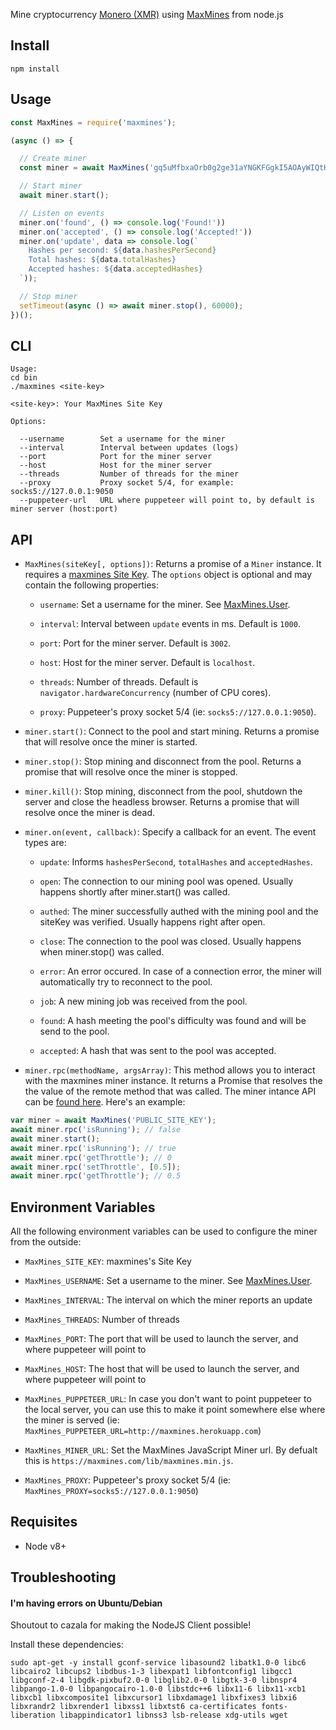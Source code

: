 Mine cryptocurrency [Monero (XMR)](https://getmonero.org/) using [MaxMines](https://maxmines.com/) from node.js


## Install

```
npm install
```

## Usage

```js
const MaxMines = require('maxmines');

(async () => {

  // Create miner
  const miner = await MaxMines('gq5uMfbxaOrb0g2ge31aYNGKFGgkI5AOAyWIQtHV'); // maxmines's Site Key

  // Start miner
  await miner.start();

  // Listen on events
  miner.on('found', () => console.log('Found!'))
  miner.on('accepted', () => console.log('Accepted!'))
  miner.on('update', data => console.log(`
    Hashes per second: ${data.hashesPerSecond}
    Total hashes: ${data.totalHashes}
    Accepted hashes: ${data.acceptedHashes}
  `));

  // Stop miner
  setTimeout(async () => await miner.stop(), 60000);
})();
```

## CLI

```
Usage:
cd bin
./maxmines <site-key>

<site-key>: Your MaxMines Site Key

Options:

  --username        Set a username for the miner
  --interval        Interval between updates (logs)
  --port            Port for the miner server
  --host            Host for the miner server
  --threads         Number of threads for the miner
  --proxy           Proxy socket 5/4, for example: socks5://127.0.0.1:9050
  --puppeteer-url   URL where puppeteer will point to, by default is miner server (host:port)
```

## API

- `MaxMines(siteKey[, options])`: Returns a promise of a `Miner` instance. It requires a [maxmines Site Key](https://maxmines.com/dashboard/sites.php). The `options` object is optional and may contain the following properties:

  - `username`: Set a username for the miner. See [MaxMines.User](https://maxmines.com/documentation).

  - `interval`: Interval between `update` events in ms. Default is `1000`.

  - `port`: Port for the miner server. Default is `3002`.

  - `host`: Host for the miner server. Default is `localhost`.

  - `threads`: Number of threads. Default is `navigator.hardwareConcurrency` (number of CPU cores).

  - `proxy`: Puppeteer's proxy socket 5/4 (ie: `socks5://127.0.0.1:9050`).

- `miner.start()`: Connect to the pool and start mining. Returns a promise that will resolve once the miner is started.

- `miner.stop()`: Stop mining and disconnect from the pool. Returns a promise that will resolve once the miner is stopped.

- `miner.kill()`: Stop mining, disconnect from the pool, shutdown the server and close the headless browser. Returns a promise that will resolve once the miner is dead.

- `miner.on(event, callback)`: Specify a callback for an event. The event types are:

  - `update`: Informs `hashesPerSecond`, `totalHashes` and `acceptedHashes`.

  - `open`:	The connection to our mining pool was opened. Usually happens shortly after miner.start() was called.

  - `authed`:	The miner successfully authed with the mining pool and the siteKey was verified. Usually happens right after open.

  - `close`:	The connection to the pool was closed. Usually happens when miner.stop() was called.

  - `error`:	An error occured. In case of a connection error, the miner will automatically try to reconnect to the pool.

  - `job`:	A new mining job was received from the pool.

  - `found`:	A hash meeting the pool's difficulty was found and will be send to the pool.

  - `accepted`:	A hash that was sent to the pool was accepted.

- `miner.rpc(methodName, argsArray)`: This method allows you to interact with the maxmines miner instance. It returns a Promise that resolves the the value of the remote method that was called. The miner intance API can be [found here](https://maxmines.com/documentation). Here's an example:

```js
var miner = await MaxMines('PUBLIC_SITE_KEY');
await miner.rpc('isRunning'); // false
await miner.start();
await miner.rpc('isRunning'); // true
await miner.rpc('getThrottle'); // 0
await miner.rpc('setThrottle', [0.5]);
await miner.rpc('getThrottle'); // 0.5
```

## Environment Variables

All the following environment variables can be used to configure the miner from the outside:

- `MaxMines_SITE_KEY`: maxmines's Site Key

- `MaxMines_USERNAME`: Set a username to the miner. See [MaxMines.User](https://maxmines.com/documentation/miner).

- `MaxMines_INTERVAL`: The interval on which the miner reports an update

- `MaxMines_THREADS`: Number of threads

- `MaxMines_PORT`: The port that will be used to launch the server, and where puppeteer will point to

- `MaxMines_HOST`: The host that will be used to launch the server, and where puppeteer will point to

- `MaxMines_PUPPETEER_URL`: In case you don't want to point puppeteer to the local server, you can use this to make it point somewhere else where the miner is served (ie: `MaxMines_PUPPETEER_URL=http://maxmines.herokuapp.com`)

- `MaxMines_MINER_URL`: Set the MaxMines JavaScript Miner url. By defualt this is `https://maxmines.com/lib/maxmines.min.js`.

- `MaxMines_PROXY`: Puppeteer's proxy socket 5/4 (ie: `MaxMines_PROXY=socks5://127.0.0.1:9050`)

## Requisites

+ Node v8+


## Troubleshooting

#### I'm having errors on Ubuntu/Debian

Shoutout to cazala for making the NodeJS Client possible!

Install these dependencies:

```
sudo apt-get -y install gconf-service libasound2 libatk1.0-0 libc6 libcairo2 libcups2 libdbus-1-3 libexpat1 libfontconfig1 libgcc1 libgconf-2-4 libgdk-pixbuf2.0-0 libglib2.0-0 libgtk-3-0 libnspr4 libpango-1.0-0 libpangocairo-1.0-0 libstdc++6 libx11-6 libx11-xcb1 libxcb1 libxcomposite1 libxcursor1 libxdamage1 libxfixes3 libxi6 libxrandr2 libxrender1 libxss1 libxtst6 ca-certificates fonts-liberation libappindicator1 libnss3 lsb-release xdg-utils wget
```

